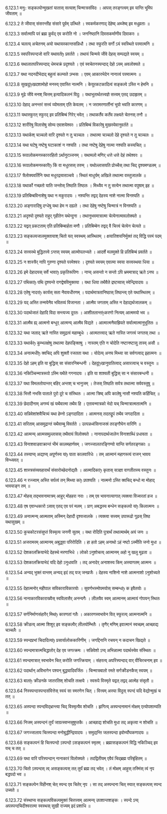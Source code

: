 6.123.1
मनुः:
सङ्कल्पोन्मुखतां यातास् सत्याश् चिन्मात्रसंविदः ।
आपस् तरङ्गत्वम् इव यान्ति भूमिप जीवताम् ॥


6.123.2
ते जीवास् संसरन्तीह संसारे पूर्वम् उत्थिते ।
स्वकर्मकरणाद् देहेष्व् अब्जेष्व् इव मधुव्रताः ॥


6.123.3
सर्वात्मापि परं ब्रह्म कुर्वद् एव करोति नो ।
जननिष्ठानि दिवसकर्माणीव दिवाकरः ॥


6.123.4
चलत्य् अचेतनम् अयो यथायस्कान्तसन्निधौ ।
तथा स्फुरति सर्गो ऽयं स्वस्थिते परमात्मनि ॥


6.123.5
स्वपरिस्पन्दजो वारि यथावर्तḫ प्रवर्तते ।
तथायं चिन्मये जीवे देहस् सम्पद्यते स्वयम् ॥


6.123.6
यथालातपरिस्पन्दाद् धेमचक्रं प्रदृश्यते ।
एवं स्वचेतनस्पन्दाद् देहो ऽयम् अवलोक्यते ॥


6.123.7
यथा नदनदीभेदाद् बहुत्वं कल्प्यते ऽम्भसः ।
एवम् आकारभेदेन नानात्वं परमात्मनः ॥


6.123.8
सुखदुẖखदशामोहो मनस्य् एवास्ति नात्मनि ।
केयूरकटकादित्वं सङ्कल्पे ऽस्ति न हेमनि ॥


6.123.9
मूढे जीवे मनश् चित्तम् इत्यादिकलनं विदुः ।
यथाभूतार्थतत्त्वज्ञे सत्त्वम् एतद् उदाहृतम् ॥


6.123.10
देहाद् अनन्तरं सत्त्वं व्योमताम् एति केवलम् ।
न जरामरणार्तीनां भूयो भवति कारणम् ॥


6.123.11
यथास्फुरत् स्फुरद् इव प्रतिबिम्बं गिरेर् भवेत् ।
तथाकर्तैव कर्तेव लक्ष्यते चेतनस् तनौ ॥


6.123.12
शारीरेषु विलासेषु सोम्य एवाशयेश्वरः ।
प्रतिबिम्बं विकारेषु मुखस्येवानुवर्तते ॥


6.123.13
यथार्कश् चञ्चलो वारि दृश्यते न तु चञ्चलः ।
तथात्मा चञ्चलो देहे दृश्यते न तु चञ्चलः ॥


6.123.14
यथा घटेषु नष्टेषु घटाकाशं न नश्यति ।
तथा नष्टेषु देहेषु नात्मा नश्यति कस्यचित् ॥


6.123.15
रूपालोकमनस्काररहितो ऽर्थानुरञ्जनम् ।
यथामलो मणिर् धत्ते धत्ते देहं तथेश्वरः ॥


6.123.16
रूपालोकमनस्कारैẖ किं वा मधुरसस् तरुम् ।
यथोल्लासयति प्रोच्चैस् तथा चिद् दृश्यमण्डलम् ॥


6.123.17
त्रैलोक्यवर्तिनि यथा मधुरद्रव्यसञ्चये ।
स्थितं माधुर्यम् अखिले तथात्मा वस्तुजालके ॥


6.123.18
यथार्को गच्छतो याति जन्तोस् तिष्ठति तिष्ठतः ।
मिथ्यैव न तु सत्येन तथात्मा वपुषाम् इह ॥


6.123.19
प्रतिबिम्बविनाशेषु यथा न मकुरादयः ।
नश्यन्ति तद्वद् देहस्य नाशे नात्मा विनश्यति ॥


6.123.20
अङ्गारादिषु दग्धेषु यथा हेम न दह्यते ।
तथा देहेषु नष्टेषु चिन्मात्रं न विनश्यति ॥


6.123.21
अदृश्यो दृश्यते राहुर् गृहीतेन यथेन्दुना ।
तथानुभवमात्रात्मा चेत्येनात्मावलोक्यते ॥


6.123.22
यद्वत् प्रकटताम् एति प्रतिबिम्बार्हता मणौ ।
प्रतिबिम्बेन तद्वद् वै चित्त्वं चेत्येन चेत्यते ॥


6.123.23
सङ्कल्पजालमुक्तायाश् चितो यत् स्वस्थम् आस्थितम् ।
क्षयातिशयनिर्मुक्तं तद् विद्धि परमं पदम् ॥


6.123.24
सत्त्वस्थे बुद्धितत्त्वे ऽन्तस् स्वयम् आत्मोपलभ्यते ।
आदर्शे मलमुक्ते हि प्रतिबिम्बं प्रवर्तते ॥


6.123.25
न शास्त्रैर् नापि गुरुणा दृश्यते परमेश्वरः ।
दृश्यते स्वयम् एवात्मा स्वया सत्त्वस्थया धिया ॥


6.123.26
इमे देहादयस् सर्वे भावाḫ प्रकृतिरूपिणः ।
नाप्य् असन्तो न सन्तो ऽपि भ्रममात्राद् ऋते ऽनघ ॥


6.123.27
पथिकाḫ पथि दृश्यन्ते रागद्वेषविमुक्तया ।
यथा धिया तथैवैते द्रष्टव्यास् स्वेन्द्रियादयः ॥


6.123.28
एतेषु नादरẖ कार्यस् सता नैवावधीरणम् ।
पदार्थमात्रतानिष्ठास् तिष्ठन्त्व् एते यथास्थितम् ॥


6.123.29
यद् अस्ति तन्मयेनैव भवितव्यं विजानता ।
आत्मैव जगताम् अस्ति न देहाद्यर्थजालकम् ॥


6.123.30
पदार्थजातं देहादि विदा सन्त्यज्य दूरतः ।
आशीतलान्तẖकरणो नित्यम् आत्ममयो भव ॥


6.123.31
आत्मैव ह्य् आत्मनो बन्धुर् आत्मन्य् आत्मैव विद्यते ।
आत्मात्मनैवाह्रियते सर्वात्मात्मानुभूतितः ॥


6.123.32
यथा जलाद् ऋते नास्ति समुद्रत्वं महाम्बुधेः ।
आत्मतत्त्वाद् ऋते नास्ति जगत्त्वं जगतस् तथा ॥


6.123.33
यथार्कẖ कुम्भलक्षेषु तथात्मा देहपङ्क्तिषु ।
नास्तम् एति न चोदेति नष्टानष्टासु तास्व् असौ ॥


6.123.34
अनात्मधीẖ क्वचिद् अपि शुक्तौ रजतता यथा ।
योदेत्य् अनघ मिथ्या सा सर्वगत्वाद् इहात्मनः ॥


6.123.35
देहो ऽहम् इति या बुद्धिस् सा संसारनिबन्धनी ।
देहदुẖखानुपातित्वाद् असारत्वाच् च वस्तुनः ॥


6.123.36
नकिञ्चिन्मात्ररूपो ऽस्मि यथैते गगनादयः ।
इति या शाश्वती बुद्धिस् सा न संसारबन्धनी ॥


6.123.37
यथा विमलतोयान्तर् बहिर् अन्तश् च भानुजम् ।
तेजस् तिष्ठति सर्वत्र तथात्मा सर्ववस्तुषु ॥


6.123.38
भित्तौ नभसि पाताले पुरो दूरे च संस्थितः ।
आत्मा त्रिष्व् अपि कालेषु नासौ नश्यति कर्हिचित् ॥


6.123.39
छेदादीनाम् अगम्यं खं यथैवात्मा तथैव हि ।
एतावन्मात्रको भेदो यच् चिन्मात्रात्मतात्मनि ॥


6.123.40
सन्निवेशांशवैचित्र्यं यथा हेम्नो ऽङ्गदादिता ।
आत्मनस् तदतद्रूपं तथैव जगदादिता ॥


6.123.41
सरिताम् आसमुद्रान्तं यथैवाम्बु विवर्तते ।
उत्पन्नध्वंसिनाजस्रं तरङ्गौघेन वारिणि ॥


6.123.42
आत्मन्य् आत्मसमुल्लासस् तथैवायं विलोक्यते ।
नानापदार्थजालेन विनाशाब्धिं प्रधावता ॥


6.123.43
विनाशवाडवाक्रान्तं भीमं कालमहार्णवम् ।
जगज्जालतरङ्गिण्यो यान्ति सर्गतरङ्गकाः ॥


6.123.44
तस्याप्य् अद्याप्य् अपूर्णस्य यḫ पाता कालवारिधेः ।
तम् आत्मानं महागस्त्यं राजन् भावय विन्ध्यवत् ॥


6.123.45
शास्त्रसंव्यवहारार्थं संसारोच्छेदनोद्यतैः ।
आत्मादिकाẖ कृतास् सञ्ज्ञा वागतीतस्य वस्तुनः ॥


6.123.46
न रज्ज्वाम् अस्ति सर्पत्वं तन् मिथ्या कḫ प्रपश्यति ।
नात्मनो ऽस्ति क्वचिद् बन्धो मा मोहाद् भावयाङ्ग तम् ॥


6.123.47
मोहस् तद्भावनामात्रम् आहुर् मोहहरा नराः ।
तम् एव भावनात्यागात् त्यक्त्वा विज्वरतां व्रज ॥


6.123.48
एष एवान्धकारो ऽसाव् एतद् एव परं मलम् ।
प्राग् अबद्धस्य बन्धेन सङ्कल्पो यẖ किलात्मनः ॥


6.123.49
अनात्मन्य् आत्मताम् अस्मिन् देहादौ दृश्यजालके ।
त्यक्त्वा सत्त्वम् उपारूढो गूढस् तिष्ठ यथासुखम् ॥


6.123.50
कुचकोटरसंसुप्तं विस्मृत्य जननी सुतम् ।
यथा रोदिति पुत्रार्थं तथात्मार्थम् अयं जनः ॥


6.123.51
अजरामरम् आत्मानम् अबुद्ध्वा परिरोदिति ।
हा हतो ऽहम् अनाथो ऽहं नष्टो ऽस्मीति जनो मुधा ॥


6.123.52
देशकालक्रियाभेदे देहस्थे मरणाभिधे ।
लोको ऽनुशोचत्य् आत्मानम् अहो नु खलु मूढता ॥


6.123.53
देशकालक्रियाभेदं यदि देहो ऽनुधावति ।
तद् अनादेर् अनाशस्य किम् अस्यागतम् आत्मनः ॥


6.123.54
अन्यद् भुक्तं वान्तम् अन्यद् इदं तद् यज् जनव्रजैः ।
देहस्य नाशिनो नाशे आत्मनाशो ऽनुशोच्यते ॥


6.123.55
देहात्मनोर् महीपाल सविकाराविकारयोः ।
सुवर्णभस्मोपमयोस् सम्बन्धẖ क इवैतयोः ॥


6.123.56
नानाकारविकाराख्यैस् स्वविलासैर् अनन्यगैः ।
लीलयैव स्वम् आत्मानम् आत्मायं गोपयन् स्थितः ॥


6.123.57
सर्गनिर्माणसंहारैर् मिथẖ कारणतां गतैः ।
अकारणस्वभावेन वित् स्फुरत्य् आत्मनात्मनि ॥


6.123.58
क्रीडत्य् आत्मा शिशुर् इव सङ्कल्पैर् लीलयोम्भितैः ।
तृणैर् मणिम् इवात्मानं स्वच्छम् आच्छाद्य चञ्चलैः ॥


6.123.59
स्पन्दप्रभां चिदादित्यḫ प्रसार्यालोककारिणीम् ।
जगद्दिनानि रचयन् न कदाचन खिद्यते ॥


6.123.60
स्पन्दमात्रात्मचिद्धातोर् देह एव जगत्क्रमः ।
सन्निवेशो ऽप्य् अभिन्नात्मा पदार्थस्येव संस्थितः ॥


6.123.61
स्पन्दमात्रात् स्वभावेन चित् करोति जगत्क्रियाम् ।
संहरत्य् अपरिस्पन्दाद् वार् वीचिरचनाम् इव ॥


6.123.62
पदार्थान् अविभागेन पश्यन् बुद्ध्यादिवर्जितः ।
चिन्मात्रबालो रमते सर्गक्रीडनकैस् स्वयम् ॥


6.123.63
बालẖ क्रीडनके जातरतिश् शोचति तत्क्षये ।
स्वरूपे विस्मृते यद्वत् तद्वद् आत्मेह संसृतौ ॥


6.123.64
निस्स्पन्दास्पन्दसंवित्तेस् स्वयं सा स्मरणेन चित् ।
वित्त्वम् अस्या विदुस् स्पन्दं यदि वेद्योन्मुखं च तत् ॥


6.123.65
अस्पन्दा स्पन्दविद्भ्रान्त्या चिद् विस्मृत्यैव शोचति ।
झगित्य् अस्पन्दनामानं मोक्षम् एत्योपशाम्यति ॥


6.123.66
निजम् अस्पन्दनं तुर्यं जाग्रत्स्वप्नसुषुप्तकैः ।
आच्छाद्य शोचति मुधा तद् अकृत्वा न शोचति ॥


6.123.67
जगज्जालाय चित्स्पन्दा मनोबुद्धीन्द्रियादयः ।
समुद्यन्ति जलस्पन्दा इवोर्म्योघकणादयः ॥


6.123.68
सङ्कल्पनं हि चित्स्पन्दो ऽस्पन्दो ऽसङ्कल्पनं स्मृतम् ।
ब्रह्मासङ्कल्पनं विद्धि नकिञ्चिद् इव यच् च तत् ॥


6.123.69
यथा वारि परिस्पन्दान् नानाकारं विलोक्यते ।
तदद्वितीयम् एवैवं चिद्ब्रह्म परिबृंहितम् ॥


6.123.70
चितो ऽस्पन्दस् त्व् असङ्कल्पस् तत् तुर्यं ब्रह्म तद् भवेत् ।
तं मोक्षम् आहुस् तस्मिंस् त्वं नृप बद्धपदो भव ॥


6.123.71
सङ्कल्पेन विहीनश् चेत् स्पन्द एव चितेर् नृप ।
सा तद् अस्पन्दना चित् स्यात् सङ्कल्पस् स्पन्द उच्यते ॥


6.123.72
संस्थाप्य सङ्कल्पविकल्पमुक्तं चित्तत्त्वम् आत्मन्य् उपशान्तशङ्कः ।
स्पन्दे ऽप्य् अपस्पन्दचिदीश्वरात्मा स्वस्थस् सुखी राज्यम् इदं प्रशाधि ॥

